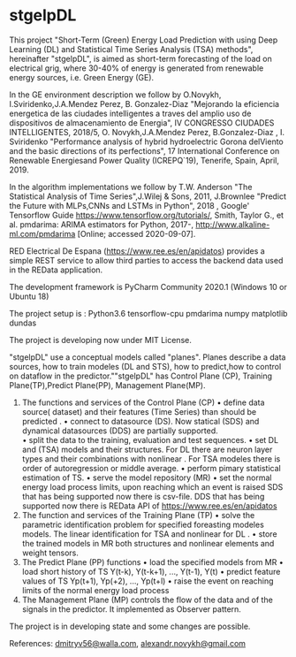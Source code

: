 # stgelpDL
This project "Short-Term (Green) Energy Load Prediction with using Deep Learning (DL) and Statistical Time Series Analysis (TSA) methods", hereinafter "stgelpDL", 
is aimed  as short-term forecasting of the load on electrical grig, where 30-40% of energy is generated from renewable energy sources, i.e. Green Energy (GE). 

In the GE environment description we follow by  O.Novykh, I.Sviridenko,J.A.Mendez Perez, B. Gonzalez-Diaz "Mejorando la eficiencia 
energetica de las ciudades intelligentes a traves del amplio uso de dispositivos de almacenamiento de Energia", IV CONGRESSO 
CIUDADES INTELLIGENTES, 2018/5, O. Novykh,J.A.Mendez Perez, B.Gonzalez-Diaz , I. Sviridenko "Performance analysis of hybrid 
hydroelectric Gorona delViento and the basic directions of its perfections", 17 International Conference on Renewable Energiesand Power 
Quality (ICREPQ`19),  Tenerife, Spain, April, 2019. 

In the algorithm implementations we follow by T.W. Anderson "The Statistical Analysis of Time Series",J.Wilej & Sons, 2011, 
J.Brownlee "Predict the Future with MLPs,CNNs and LSTMs in Python", 2018 ,  Google' Tensorflow Guide https://www.tensorflow.org/tutorials/,
Smith, Taylor G., et al. pmdarima: ARIMA estimators for Python, 2017-, http://www.alkaline-ml.com/pmdarima [Online; accessed 2020-09-07].

RED Electrical De Espana (https://www.ree.es/en/apidatos) provides a simple REST service to allow third parties to access the backend data used 
in the REData application. 


The development framework is PyCharm Community 2020.1 (Windows 10 or Ubuntu 18)

The project setup is :
Python3.6
tensorflow-cpu
pmdarima
numpy
matplotlib
dundas

The project is developing now under MIT License.

"stgelpDL" use a conceptual models called "planes". Planes describe a data sources, how to train modeles (DL and STS), how to predict,how to control on dataflow 
in the predictor.""stgelpDL" has Control Plane (CP), Training Plane(TP),Predict Plane(PP), Management Plane(MP).
1. The functions and services of the Control Plane (CP)
• define data source( dataset) and their features (Time Series) than should be predicted .
• connect to datasource (DS). Now statical (SDS) and dynamical datasources (DDS) are partially supported.  
• split the data to the training, evaluation and test sequences.
• set DL and  (TSA) models and their structures.
For DL there are neuron layer types and their combinations with nonlinear . For TSA modeles there is order of autoregression or middle average.
• perform pimary statistical estimation of TS.
• serve the model repository (MR)
• set the normal energy load process limits, upon reaching which an event  is raised
SDS that has being supported now there is csv-file.
DDS that has being supported now there is REData API of https://www.ree.es/en/apidatos
2. The function and services of the Training Plane (TP)
• solve the parametric identification problem for specified foreasting modeles models. The linear identification for TSA and nonlinear for DL .
• store the trained models in MR both structures and nonlinear elements and weight tensors.
3. The Predict Plane (PP) functions
• load the specified models from MR
• load short history of TS Y(t-k), Y(t-k+1), ..., Y(t-1), Y(t)
• predict feature values of TS Yp(t+1), Yp(+2), ..., Yp(t+l)
• raise the event on reaching limits of the normal energy load process
4. The Management Plane (MP) controls the flow of the data and of the signals in the predictor. It implemented as Observer pattern. 

The project is in developing state and some changes are  possible. 










References:  dmitryv56@walla.com, alexandr.novykh@gmail.com
